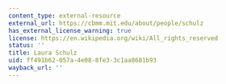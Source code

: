 ```yaml
---
content_type: external-resource
external_url: https://cbmm.mit.edu/about/people/schulz
has_external_license_warning: true
license: https://en.wikipedia.org/wiki/All_rights_reserved
status: ''
title: Laura Schulz
uid: ff491b62-057a-4e08-8fe3-3c1aa8681b93
wayback_url: ''
---
```


